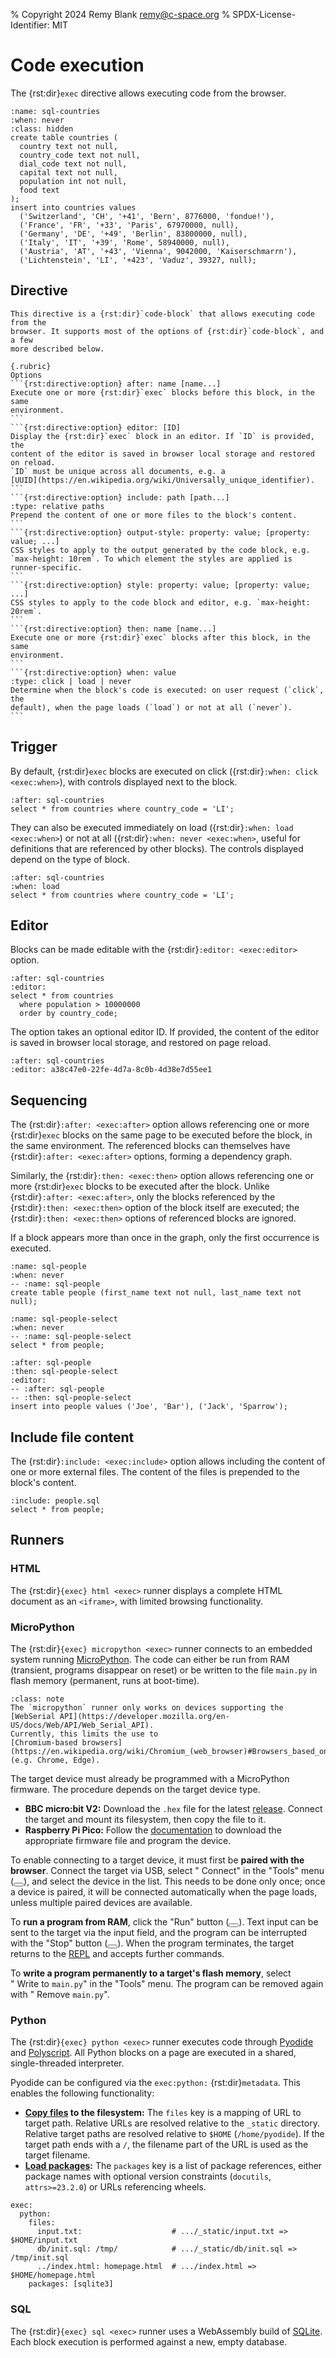 % Copyright 2024 Remy Blank <remy@c-space.org>
% SPDX-License-Identifier: MIT

# Code execution

The {rst:dir}`exec` directive allows executing code from the browser.

```{exec} sql
:name: sql-countries
:when: never
:class: hidden
create table countries (
  country text not null,
  country_code text not null,
  dial_code text not null,
  capital text not null,
  population int not null,
  food text
);
insert into countries values
  ('Switzerland', 'CH', '+41', 'Bern', 8776000, 'fondue!'),
  ('France', 'FR', '+33', 'Paris', 67970000, null),
  ('Germany', 'DE', '+49', 'Berlin', 83800000, null),
  ('Italy', 'IT', '+39', 'Rome', 58940000, null),
  ('Austria', 'AT', '+43', 'Vienna', 9042000, 'Kaiserschmarrn'),
  ('Lichtenstein', 'LI', '+423', 'Vaduz', 39327, null);
```

## Directive

````{rst:directive} .. exec:: runner (html | micropython | python | sql)
This directive is a {rst:dir}`code-block` that allows executing code from the
browser. It supports most of the options of {rst:dir}`code-block`, and a few
more described below.

{.rubric}
Options
```{rst:directive:option} after: name [name...]
Execute one or more {rst:dir}`exec` blocks before this block, in the same
environment.
```
```{rst:directive:option} editor: [ID]
Display the {rst:dir}`exec` block in an editor. If `ID` is provided, the
content of the editor is saved in browser local storage and restored on reload.
`ID` must be unique across all documents, e.g. a
[UUID](https://en.wikipedia.org/wiki/Universally_unique_identifier).
```
```{rst:directive:option} include: path [path...]
:type: relative paths
Prepend the content of one or more files to the block's content.
```
```{rst:directive:option} output-style: property: value; [property: value; ...]
CSS styles to apply to the output generated by the code block, e.g.
`max-height: 10rem`. To which element the styles are applied is
runner-specific.
```
```{rst:directive:option} style: property: value; [property: value; ...]
CSS styles to apply to the code block and editor, e.g. `max-height: 20rem`.
```
```{rst:directive:option} then: name [name...]
Execute one or more {rst:dir}`exec` blocks after this block, in the same
environment.
```
```{rst:directive:option} when: value
:type: click | load | never
Determine when the block's code is executed: on user request (`click`, the
default), when the page loads (`load`) or not at all (`never`).
```
````

## Trigger

By default, {rst:dir}`exec` blocks are executed on click
({rst:dir}`:when: click <exec:when>`), with controls displayed next to the
  block.

```{exec} sql
:after: sql-countries
select * from countries where country_code = 'LI';
```

They can also be executed immediately on load
({rst:dir}`:when: load <exec:when>`) or not at all
({rst:dir}`:when: never <exec:when>`, useful for definitions that are referenced
by other blocks). The controls displayed depend on the type of block.

```{exec} sql
:after: sql-countries
:when: load
select * from countries where country_code = 'LI';
```

## Editor

Blocks can be made editable with the {rst:dir}`:editor: <exec:editor>` option.

```{exec} sql
:after: sql-countries
:editor:
select * from countries
  where population > 10000000
  order by country_code;
```

The option takes an optional editor ID. If provided, the content of the editor
is saved in browser local storage, and restored on page reload.

```{exec} sql
:after: sql-countries
:editor: a38c47e0-22fe-4d7a-8c0b-4d38e7d55ee1
```

## Sequencing

The {rst:dir}`:after: <exec:after>` option allows referencing one or more
{rst:dir}`exec` blocks on the same page to be executed before the block, in the
same environment. The referenced blocks can themselves have
{rst:dir}`:after: <exec:after>` options, forming a dependency graph.

Similarly, the {rst:dir}`:then: <exec:then>` option allows referencing one or
more {rst:dir}`exec` blocks to be executed after the block. Unlike
{rst:dir}`:after: <exec:after>`, only the blocks referenced by the
{rst:dir}`:then: <exec:then>` option of the block itself are executed; the
{rst:dir}`:then: <exec:then>` options of referenced blocks are ignored.

If a block appears more than once in the graph, only the first occurrence is
executed.

```{exec} sql
:name: sql-people
:when: never
-- :name: sql-people
create table people (first_name text not null, last_name text not null);
```

```{exec} sql
:name: sql-people-select
:when: never
-- :name: sql-people-select
select * from people;
```

```{exec} sql
:after: sql-people
:then: sql-people-select
:editor:
-- :after: sql-people
-- :then: sql-people-select
insert into people values ('Joe', 'Bar'), ('Jack', 'Sparrow');
```

## Include file content

The {rst:dir}`:include: <exec:include>` option allows including the content of
one or more external files. The content of the files is prepended to the block's
content.

```{exec} sql
:include: people.sql
select * from people;
```

## Runners

### HTML

The {rst:dir}`{exec} html <exec>` runner displays a complete HTML document as an
`<iframe>`, with limited browsing functionality.

### MicroPython

The {rst:dir}`{exec} micropython <exec>` runner connects to an embedded system
running [MicroPython](https://micropython.org). The code can either be run from
RAM (transient, programs disappear on reset) or be written to the file `main.py`
in flash memory (permanent, runs at boot-time).

```{admonition} Note
:class: note
The `micropython` runner only works on devices supporting the
[WebSerial API](https://developer.mozilla.org/en-US/docs/Web/API/Web_Serial_API).
Currently, this limits the use to
[Chromium-based browsers](https://en.wikipedia.org/wiki/Chromium_(web_browser)#Browsers_based_on_Chromium)
(e.g. Chrome, Edge).
```

The target device must already be programmed with a MicroPython firmware. The
procedure depends on the target device type.

- **BBC micro:bit V2:** Download the `.hex` file for the latest
  [release](https://github.com/microbit-foundation/micropython-microbit-v2/releases).
  Connect the target and mount its filesystem, then copy the file to it.
- **Raspberry Pi Pico:** Follow the
  [documentation](https://www.raspberrypi.com/documentation/microcontrollers/micropython.html#drag-and-drop-micropython)
  to download the appropriate firmware file and program the device.

To enable connecting to a target device, it must first be **paired with the
browser**. Connect the target via USB, select
"<span class="tdoc fa-plug"></span>&nbsp;Connect" in the "Tools" menu
(<button class="tdoc fa-screwdriver-wrench"></button>), and select the device
in the list. This needs to be done only once; once a device is paired, it will
be connected automatically when the page loads, unless multiple paired devices
are available.

To **run a program from RAM**, click the "Run" button
(<button class="tdoc fa-play"></button>). Text input can be sent to the target
via the input field, and the program can be interrupted with the "Stop" button
(<button class="tdoc fa-stop"></button>). When the program terminates, the
target returns to the
[REPL](https://en.wikipedia.org/wiki/Read%E2%80%93eval%E2%80%93print_loop) and
accepts further commands.

To **write a program permanently to a target's flash memory**, select
"<span class="tdoc fa-file-arrow-up"></span>&nbsp;Write&nbsp;to&nbsp;<code>main.py</code>"
in the "Tools" menu. The program can be removed again with
"<span class="tdoc fa-trash"></span>&nbsp;Remove&nbsp;<code>main.py</code>".

### Python

The {rst:dir}`{exec} python <exec>` runner executes code through
[Pyodide](https://pyodide.org/) and
[Polyscript](https://pyscript.github.io/polyscript/). All Python blocks on a
page are executed in a shared, single-threaded interpreter.

Pyodide can be configured via the `exec:python:` {rst:dir}`metadata`. This
enables the following functionality:

- **[Copy files](https://docs.pyscript.net/latest/user-guide/configuration/#files)
  to the filesystem:** The `files` key is a mapping of URL to target path.
  Relative URLs are resolved relative to the `_static` directory. Relative
  target paths are resolved relative to `$HOME` (`/home/pyodide`). If the target
  path ends with a `/`, the filename part of the URL is used as the target
  filename.
- **[Load packages](https://docs.pyscript.net/latest/user-guide/configuration/#packages):**
  The `packages` key is a list of package references, either package names with
  optional version constraints (`docutils`, `attrs>=23.2.0`) or URLs referencing
  wheels.

```{code-block} yaml
exec:
  python:
    files:
      input.txt:                    # .../_static/input.txt => $HOME/input.txt
      db/init.sql: /tmp/            # .../_static/db/init.sql => /tmp/init.sql
      ../index.html: homepage.html  # .../index.html => $HOME/homepage.html
    packages: [sqlite3]
```

### SQL

The {rst:dir}`{exec} sql <exec>` runner uses a WebAssembly build of
[SQLite](https://sqlite.org/). Each block execution is performed against a new,
empty database.
